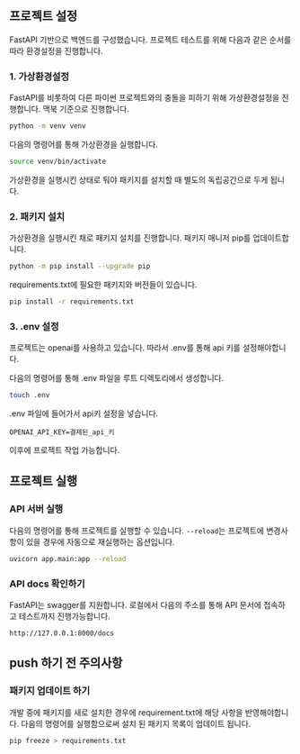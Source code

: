 ## 프로젝트 설정
FastAPI 기반으로 백엔드를 구성했습니다. 프로젝트 테스트를 위해 다음과 같은 순서를 따라 환경설정을 진행합니다.

### 1. 가상환경설정
FastAPI를 비롯하여 다른 파이썬 프로젝트와의 충돌을 피하기 위해 가상환경설정을 진행합니다. 맥북 기준으로 진행합니다.
```bash
python -m venv venv
```
다음의 명령어를 통해 가상환경을 실행합니다.
```bash
source venv/bin/activate
```
가상환경을 실행시킨 상태로 둬야 패키지를 설치할 때 별도의 독립공간으로 두게 됩니다.



### 2. 패키지 설치
가상환경을 실행시킨 채로 패키지 설치를 진행합니다. 패키지 매니저 pip를 업데이트합니다.
```bash
python -m pip install --upgrade pip
```


 requirements.txt에 필요한 패키지와 버전들이 있습니다.
```bash
pip install -r requirements.txt
```

### 3. .env 설정
프로젝트는 openai를 사용하고 있습니다. 따라서 .env를 통해 api 키를 설정해야합니다.

다음의 명령어를 통해 .env 파일을 루트 디렉토리에서 생성합니다.
```bash
touch .env
```

.env 파일에 들어가서 api키 설정을 넣습니다.
```
OPENAI_API_KEY=결제된_api_키
```

이후에 프로젝트 작업 가능합니다.

## 프로젝트 실행
### API 서버 실행
다음의 명령어를 통해 프로젝트를 실행할 수 있습니다. `--reload`는 프로젝트에 변경사항이 있을 경우에 자동으로 재실행하는 옵션입니다.
```bash
uvicorn app.main:app --reload
```


### API docs 확인하기
FastAPI는 swagger를 지원합니다. 로컬에서 다음의 주소를 통해 API 문서에 접속하고 테스트까지 진행가능합니다.
```plaintext
http://127.0.0.1:8000/docs
```


## push 하기 전 주의사항
### 패키지 업데이트 하기
개발 중에 패키지를 새로 설치한 경우에 requirement.txt에 해당 사항을 반영해야합니다. 다음의 명령어를 실행함으로써 설치 된 패키지 목록이 업데이트 됩니다.
```bash
pip freeze > requirements.txt
```